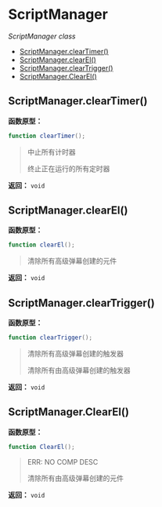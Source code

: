 # ScriptManager

*ScriptManager class*

- [ScriptManager.clearTimer()](#ScriptManager.clearTimer)
- [ScriptManager.clearEl()](#ScriptManager.clearEl)
- [ScriptManager.clearTrigger()](#ScriptManager.clearTrigger)
- [ScriptManager.ClearEl()](#ScriptManager.ClearEl)

## ScriptManager.clearTimer()

**函数原型：**

```actionscript
function clearTimer();
```

> 中止所有计时器
>
> 终止正在运行的所有定时器

**返回：** `void`

## ScriptManager.clearEl()

**函数原型：**

```actionscript
function clearEl();
```

> 清除所有高级弹幕创建的元件

**返回：** `void`

## ScriptManager.clearTrigger()

**函数原型：**

```actionscript
function clearTrigger();
```

> 清除所有高级弹幕创建的触发器
>
> 清除所有由高级弹幕创建的触发器

**返回：** `void`

## ScriptManager.ClearEl()

**函数原型：**

```actionscript
function ClearEl();
```

> ERR: NO COMP DESC
>
> 清除所有由高级弹幕创建的元件

**返回：** `void`

